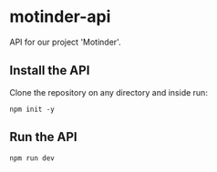 # motinder-api
API for our project 'Motinder'.

## Install the API
Clone the repository on any directory and inside run:
```console
npm init -y
```

## Run the API
```console
npm run dev
```

